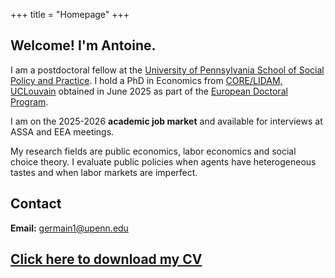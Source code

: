 +++
title = "Homepage"
+++

## Welcome! I'm Antoine.                                                            

I am a postdoctoral fellow at the [University of Pennsylvania School of Social Policy and Practice](https://sp2.upenn.edu/). I hold a PhD in Economics from [CORE/LIDAM, UCLouvain](https://uclouvain.be/en/research-institutes/lidam)  obtained in June 2025 as part of the [European Doctoral Program](https://www.edpqe.eu/). 

I am on the 2025-2026 **academic job market** and available for interviews at ASSA and EEA meetings. 

My research fields are public economics, labor economics and social choice theory. I evaluate public policies when agents have heterogeneous tastes and when labor markets are imperfect.

## Contact

**Email:** [germain1@upenn.edu](mailto:germain1@upenn.edu)  
<!----  **Address:**  
Center for Operations Research and Econometrics  
Voie du Roman Pays, 34  
1348 Louvain-la-Neuve  
Belgium   -->
 
## [Click here to download my CV](https://antoine-germain.github.io/germain_CV.pdf)




